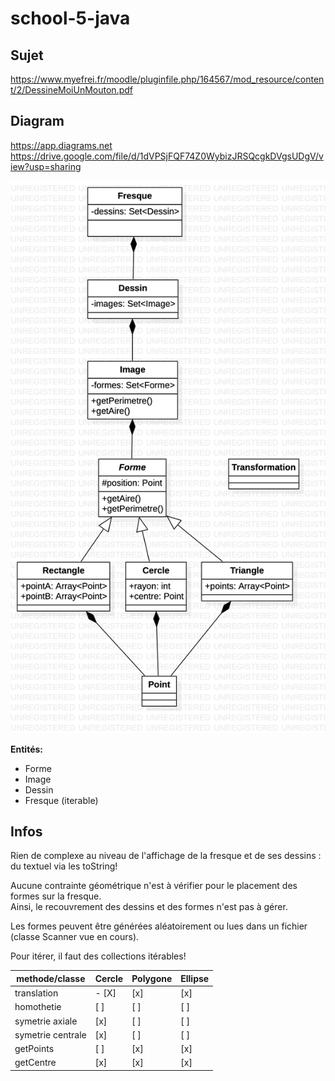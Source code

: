 # school-5-java

## Sujet
https://www.myefrei.fr/moodle/pluginfile.php/164567/mod_resource/content/2/DessineMoiUnMouton.pdf     


## Diagram

https://app.diagrams.net    
https://drive.google.com/file/d/1dVPSjFQF74Z0WybizJRSQcgkDVgsUDgV/view?usp=sharing

![diagram1](https://raw.githubusercontent.com/azerpas/school-5-java/main/diagram.png?token=AETDRFIZTUHY6LSS7IFZUC27RWSOC)

**Entités:**     
- Forme
- Image
- Dessin
- Fresque (iterable)

## Infos
Rien de complexe au niveau de l'affichage de la fresque et de ses dessins : du textuel via les toString!      

Aucune contrainte géométrique n'est à vérifier pour le placement des formes sur la fresque.     
Ainsi, le recouvrement des dessins et des formes n'est pas à gérer.      

Les formes peuvent être générées aléatoirement ou lues dans un fichier (classe Scanner vue en cours).     

Pour itérer, il faut des collections itérables!      

methode/classe    | Cercle | Polygone | Ellipse |
----------------- | ------ | -------- |---------|
translation       |   - [X]  |    [x]   |   [x]   |
homothetie        |   [ ]  |    [ ]   |   [ ]   |
symetrie axiale   |   [x]  |    [ ]   |   [ ]   |
symetrie centrale |   [x]  |    [ ]   |   [ ]   |
getPoints         |   [ ]  |    [x]   |   [x]   |
getCentre         |   [x]  |    [x]   |   [x]   |

